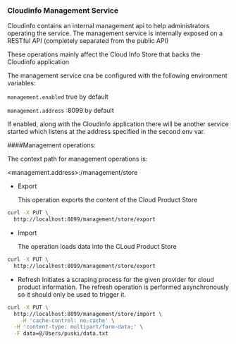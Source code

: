 ### Cloudinfo Management Service

Cloudinfo contains an internal management api to help administrators operating the service.
The management service is internally exposed on a RESTful API (completely separated from the public API)

These operations mainly affect the Cloud Info Store that backs the Cloudinfo application

The management service cna be configured with the following environment variables:

``management.enabled`` true by default

``management.address`` :8099 by default

If enabled, along with the Cloudinfo application there will be another service started which listens at the address specified in the second env var.

####Management operations:

The context path for management operations is:

<management.address>:/management/store

* Export

    This operation exports the content of the Cloud Product Store
```bash
curl -X PUT \
  http://localhost:8099/management/store/export
```

* Import

    The operation loads data into the CLoud Product Store

```bash
curl -X PUT \
  http://localhost:8099/management/store/export
```

* Refresh
Initiates a scraping process for the given provider for cloud product information. The refresh operation is performed asynchronously so it should only be used to trigger it.
```bash
curl -X PUT \
  http://localhost:8099/management/store/import \
    -H 'cache-control: no-cache' \
  -H 'content-type: multipart/form-data;' \
  -F data=@/Users/puski/data.txt
```


 